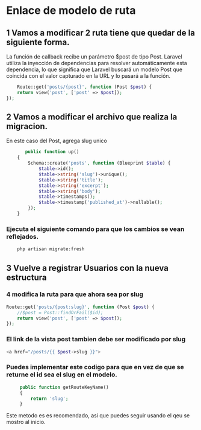 # Enlace de modelo de ruta

## 1 Vamos a modificar 2 ruta tiene que quedar de la siguiente forma.
La función de callback recibe un parámetro $post de tipo Post. Laravel utiliza la inyección de dependencias para resolver automáticamente esta dependencia, lo que significa que Laravel buscará un modelo Post que coincida con el valor capturado en la URL y lo pasará a la función.
```php
    Route::get('posts/{post}', function (Post $post) {
    return view('post', ['post' => $post]);
});
```

##  2 Vamos a modificar el archivo que realiza la migracion.
En este caso del Post, agrega slug unico
```php
       public function up()
    {
        Schema::create('posts', function (Blueprint $table) {
            $table->id();
            $table->string('slug')->unique();
            $table->string('title');
            $table->string('excerpt');
            $table->string('body');
            $table->timestamps();
            $table->timestamp('published_at')->nullable();
        });
    }
```
### Ejecuta el siguiente comando para que los cambios se vean reflejados.
```cmd
    php artisan migrate:fresh
```

## 3 Vuelve a registrar Usuarios con la nueva estructura

### 4 modifica la ruta para que ahora sea por slug
```php
Route::get('posts/{post:slug}', function (Post $post) {
    //$post = Post::findOrFail($id);
    return view('post', ['post' => $post]);
});
```
### El link de la vista post tambien debe ser modificado por slug
```php
<a href="/posts/{{ $post->slug }}">
```

### Puedes implementar este codigo para que en vez de que se returne el id sea el slug en el modelo.
```php
     public function getRouteKeyName()
     {
         return 'slug';
     }
```
Este metodo es es recomendado, asi que puedes seguir usando el qeu se mostro al inicio.